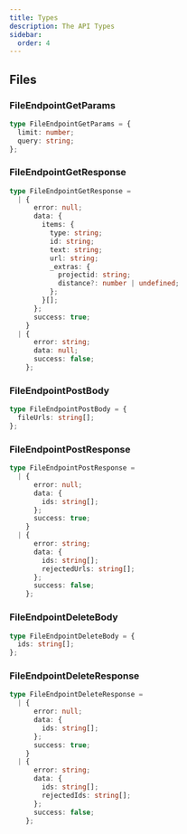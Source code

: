 ```yaml
---
title: Types
description: The API Types
sidebar:
  order: 4
---
```


## Files

### FileEndpointGetParams

```typescript title="FileEndpointGetParams.ts"
type FileEndpointGetParams = {
  limit: number;
  query: string;
};
```

### FileEndpointGetResponse

```typescript title="FileEndpointGetResponse.ts"
type FileEndpointGetResponse =
  | {
      error: null;
      data: {
        items: {
          type: string;
          id: string;
          text: string;
          url: string;
          _extras: {
            projectid: string;
            distance?: number | undefined;
          };
        }[];
      };
      success: true;
    }
  | {
      error: string;
      data: null;
      success: false;
    };
```

### FileEndpointPostBody

```typescript title="FileEndpointPostBody.ts"
type FileEndpointPostBody = {
  fileUrls: string[];
};
```

### FileEndpointPostResponse

```typescript title="FileEndpointPostResponse.ts"
type FileEndpointPostResponse =
  | {
      error: null;
      data: {
        ids: string[];
      };
      success: true;
    }
  | {
      error: string;
      data: {
        ids: string[];
        rejectedUrls: string[];
      };
      success: false;
    };
```

### FileEndpointDeleteBody

```typescript title="FileEndpointDeleteBody.ts"
type FileEndpointDeleteBody = {
  ids: string[];
};
```

### FileEndpointDeleteResponse

```typescript title="FileEndpointDeleteParams.ts"
type FileEndpointDeleteResponse =
  | {
      error: null;
      data: {
        ids: string[];
      };
      success: true;
    }
  | {
      error: string;
      data: {
        ids: string[];
        rejectedIds: string[];
      };
      success: false;
    };
```
